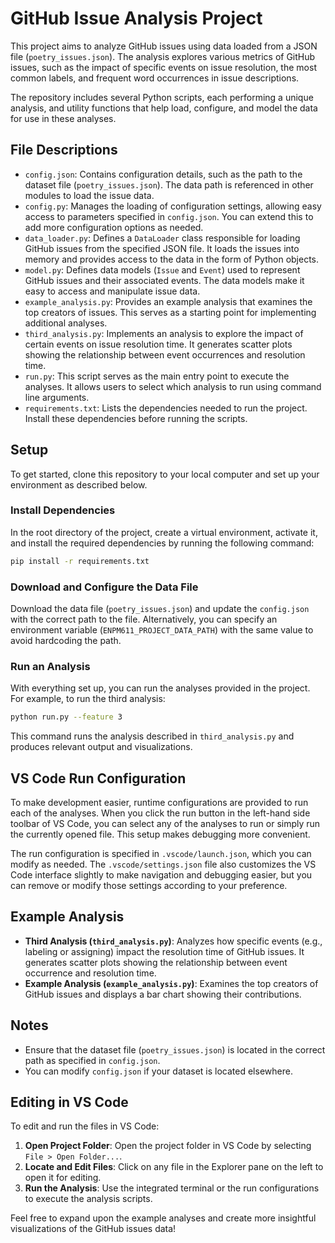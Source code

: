 # GitHub Issue Analysis Project

This project aims to analyze GitHub issues using data loaded from a JSON file (`poetry_issues.json`). The analysis explores various metrics of GitHub issues, such as the impact of specific events on issue resolution, the most common labels, and frequent word occurrences in issue descriptions.

The repository includes several Python scripts, each performing a unique analysis, and utility functions that help load, configure, and model the data for use in these analyses.

## File Descriptions

- `config.json`: Contains configuration details, such as the path to the dataset file (`poetry_issues.json`). The data path is referenced in other modules to load the issue data.
- `config.py`: Manages the loading of configuration settings, allowing easy access to parameters specified in `config.json`. You can extend this to add more configuration options as needed.
- `data_loader.py`: Defines a `DataLoader` class responsible for loading GitHub issues from the specified JSON file. It loads the issues into memory and provides access to the data in the form of Python objects.
- `model.py`: Defines data models (`Issue` and `Event`) used to represent GitHub issues and their associated events. The data models make it easy to access and manipulate issue data.
- `example_analysis.py`: Provides an example analysis that examines the top creators of issues. This serves as a starting point for implementing additional analyses.
- `third_analysis.py`: Implements an analysis to explore the impact of certain events on issue resolution time. It generates scatter plots showing the relationship between event occurrences and resolution time.
- `run.py`: This script serves as the main entry point to execute the analyses. It allows users to select which analysis to run using command line arguments.
- `requirements.txt`: Lists the dependencies needed to run the project. Install these dependencies before running the scripts.

## Setup

To get started, clone this repository to your local computer and set up your environment as described below.

### Install Dependencies

In the root directory of the project, create a virtual environment, activate it, and install the required dependencies by running the following command:

```sh
pip install -r requirements.txt
```

### Download and Configure the Data File

Download the data file (`poetry_issues.json`) and update the `config.json` with the correct path to the file. Alternatively, you can specify an environment variable (`ENPM611_PROJECT_DATA_PATH`) with the same value to avoid hardcoding the path.

### Run an Analysis

With everything set up, you can run the analyses provided in the project. For example, to run the third analysis:

```sh
python run.py --feature 3
```

This command runs the analysis described in `third_analysis.py` and produces relevant output and visualizations.

## VS Code Run Configuration

To make development easier, runtime configurations are provided to run each of the analyses. When you click the run button in the left-hand side toolbar of VS Code, you can select any of the analyses to run or simply run the currently opened file. This setup makes debugging more convenient.

The run configuration is specified in `.vscode/launch.json`, which you can modify as needed. The `.vscode/settings.json` file also customizes the VS Code interface slightly to make navigation and debugging easier, but you can remove or modify those settings according to your preference.

## Example Analysis

- **Third Analysis (`third_analysis.py`)**: Analyzes how specific events (e.g., labeling or assigning) impact the resolution time of GitHub issues. It generates scatter plots showing the relationship between event occurrence and resolution time.
- **Example Analysis (`example_analysis.py`)**: Examines the top creators of GitHub issues and displays a bar chart showing their contributions.

## Notes

- Ensure that the dataset file (`poetry_issues.json`) is located in the correct path as specified in `config.json`.
- You can modify `config.json` if your dataset is located elsewhere.

## Editing in VS Code

To edit and run the files in VS Code:

1. **Open Project Folder**: Open the project folder in VS Code by selecting `File > Open Folder...`.
2. **Locate and Edit Files**: Click on any file in the Explorer pane on the left to open it for editing.
3. **Run the Analysis**: Use the integrated terminal or the run configurations to execute the analysis scripts.

Feel free to expand upon the example analyses and create more insightful visualizations of the GitHub issues data!